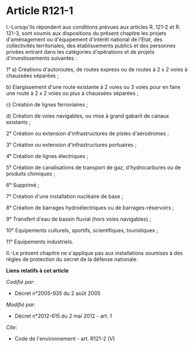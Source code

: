 # Article R121-1

I.-Lorsqu'ils répondent aux conditions prévues aux articles R. 121-2 et R. 121-3, sont soumis aux dispositions du présent
chapitre les projets d'aménagement ou d'équipement d'intérêt national de l'Etat, des collectivités territoriales, des
établissements publics et des personnes privées entrant dans les catégories d'opérations et de projets d'investissements
suivantes : 

1° a) Créations d'autoroutes, de routes express ou de routes à 2 x 2 voies à chaussées séparées ; 

b) Elargissement d'une route existante à 2 voies ou 3 voies pour en faire une route à 2 x 2 voies ou plus à chaussées
séparées ; 

c) Création de lignes ferroviaires ; 

d) Création de voies navigables, ou mise à grand gabarit de canaux existants ; 

2° Création ou extension d'infrastructures de pistes d'aérodromes ; 

3° Création ou extension d'infrastructures portuaires ; 

4° Création de lignes électriques ; 

5° Création de canalisations de transport de gaz, d'hydrocarbures ou de produits chimiques ; 

6° Supprimé ; 

7° Création d'une installation nucléaire de base ; 

8° Création de barrages hydroélectriques ou de barrages-réservoirs ; 

9° Transfert d'eau de bassin fluvial (hors voies navigables) ; 

10° Equipements culturels, sportifs, scientifiques, touristiques ; 

11° Equipements industriels. 

II.-Le présent chapitre ne s'applique pas aux installations soumises à des règles de protection du secret de la défense
nationale.

**Liens relatifs à cet article**

_Codifié par_:

  - Décret n°2005-935 du 2 août 2005

_Modifié par_:

  - Décret n°2012-615 du 2 mai 2012 - art. 1

_Cite_:

  - Code de l'environnement - art. R121-2 (V)
